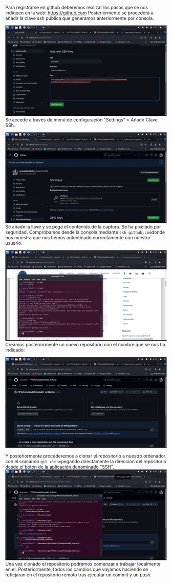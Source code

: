 Para registrarse en github deberemos realizar los pasos que se nos indiquen en la web: https://github.com 
Posteriormente se procederá a añadir la clave ssh pública que generamos anteriormente por consola.

![](imagenes/Pasted%20image%2020241025135038.png)
Se accede a través de menú de configuración "Settings" > Añadir Clave SSh.


![](imagenes/Pasted%20image%2020241025135048.png)
Se añade la llave y se pega el contenido de la captura. Se ha pixelado por seguridad.
Comprobamos desde la consola mediante `ssh github.com`donde nos muestra que nos hemos autenticado correctamente con nuestro usuario.


![](imagenes/Pasted%20image%2020241025135113.png)
Creamos posteriormente un nuevo repositorio con el nombre que se nos ha indicado: 

![](imagenes/Pasted%20image%2020241025135152.png)

Y posteriormente procederemos a clonar el repositorio a nuestro ordenador.
con el comando `git clone`pegando directamente la dirección del repositorio desde el botón de la aplicación denominado "SSH". 
![](imagenes/Pasted%20image%2020241025135206.png)
Una vez clonado el repositorio podremos comenzar a trabajar localmente en el. Posteriormente, todos los cambios que vayamos haciendo se reflejaran en el repositorio remoto tras ejecutar un commit y un push.

